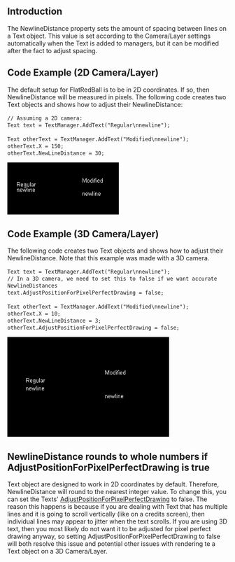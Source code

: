 ## Introduction

The NewlineDistance property sets the amount of spacing between lines on a Text object. This value is set according to the Camera/Layer settings automatically when the Text is added to managers, but it can be modified after the fact to adjust spacing.

## Code Example (2D Camera/Layer)

The default setup for FlatRedBall is to be in 2D coordinates. If so, then NewlineDistance will be measured in pixels. The following code creates two Text objects and shows how to adjust their NewlineDistance:

    // Assuming a 2D camera:
    Text text = TextManager.AddText("Regular\nnewline");

    Text otherText = TextManager.AddText("Modified\nnewline");
    otherText.X = 150;
    otherText.NewLineDistance = 30;

![NewlineDistance2D.PNG](/media/migrated_media-NewlineDistance2D.PNG)

## Code Example (3D Camera/Layer)

The following code creates two Text objects and shows how to adjust their NewlineDistance. Note that this example was made with a 3D camera.

    Text text = TextManager.AddText("Regular\nnewline");
    // In a 3D camera, we need to set this to false if we want accurate NewlineDistances
    text.AdjustPositionForPixelPerfectDrawing = false;

    Text otherText = TextManager.AddText("Modified\nnewline");
    otherText.X = 10;
    otherText.NewLineDistance = 3;
    otherText.AdjustPositionForPixelPerfectDrawing = false;

![NewlineDistance.PNG](/media/migrated_media-NewlineDistance.PNG)

## NewlineDistance rounds to whole numbers if AdjustPositionForPixelPerfectDrawing is true

Text object are designed to work in 2D coordinates by default. Therefore, NewlineDistance will round to the nearest integer value. To change this, you can set the Texts' [AdjustPositionForPixelPerfectDrawing](/frb/docs/index.php?title=FlatRedBall.Graphics.Text.AdjustPositionForPixelPerfectDrawing.md "FlatRedBall.Graphics.Text.AdjustPositionForPixelPerfectDrawing") to false. The reason this happens is because if you are dealing with Text that has multiple lines and it is going to scroll vertically (like on a credits screen), then individual lines may appear to jitter when the text scrolls. If you are using 3D text, then you most likely do not want it to be adjusted for pixel perfect drawing anyway, so setting AdjustPositionForPixelPerfectDrawing to false will both resolve this issue and potential other issues with rendering te a Text object on a 3D Camera/Layer.
